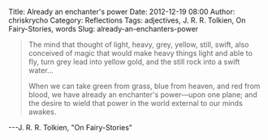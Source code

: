 Title: Already an enchanter's power
Date: 2012-12-19 08:00
Author: chriskrycho
Category: Reflections
Tags: adjectives, J. R. R. Tolkien, On Fairy-Stories, words
Slug: already-an-enchanters-power

> The mind that thought of light, heavy, grey, yellow, still, swift,
> also conceived of magic that would make heavy things light and able to
> fly, turn grey lead into yellow gold, and the still rock into a swift
> water...
>
> When we can take green from grass, blue from heaven, and red from
> blood, we have already an enchanter's power—upon one plane; and the
> desire to wield that power in the world external to our minds awakes.

---J. R. R. Tolkien, "On Fairy-Stories"
